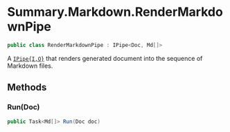 # Summary.Markdown.RenderMarkdownPipe
```cs
public class RenderMarkdownPipe : IPipe<Doc, Md[]>
```

A [`IPipe{I,O}`](./IPipe{I,O}.md) that renders generated document into the sequence of Markdown files.

## Methods
### Run(Doc)
```cs
public Task<Md[]> Run(Doc doc)
```

